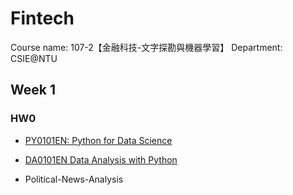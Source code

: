 # Fintech

Course name: 107-2【金融科技-文字探勘與機器學習】
Department: CSIE@NTU

## Week 1
### HW0 
* [PY0101EN: Python for Data Science](https://cognitiveclass.ai/courses/python-for-data-science/)
* [DA0101EN Data Analysis with Python](https://cognitiveclass.ai/courses/data-analysis-python/)

* Political-News-Analysis